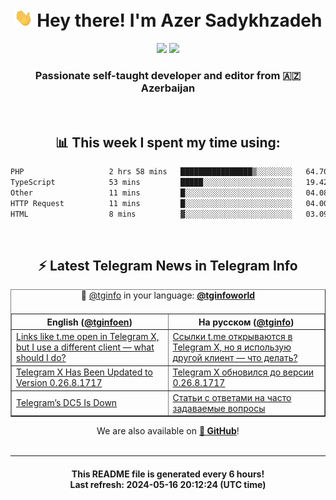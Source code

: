 <div align="center">
	<div>
		<h1>
      <img src="./assets/hi.gif" width="30px"> Hey there! I'm Azer Sadykhzadeh
    </h1>
    <img height="18" src="https://komarev.com/ghpvc/?username=sadykhzadeh&label=Views&color=2081c1&style=flat-square" />
		<a href="https://wakatime.com/Azer"> <img height="18" src="https://wakatime.com/badge/user/f80ae27a-c328-426f-a381-bc84136e2dd6.svg" /> </a>
    <h3>
      Passionate self-taught developer and editor from 🇦🇿 Azerbaijan
    </h3>
  </div>
  <br>

<h2>📊 This week I spent my time using:</h2>

<!--START_SECTION:waka-->

```txt
PHP                   2 hrs 58 mins   ████████████████▒░░░░░░░░   64.70 %
TypeScript            53 mins         █████░░░░░░░░░░░░░░░░░░░░   19.42 %
Other                 11 mins         █░░░░░░░░░░░░░░░░░░░░░░░░   04.08 %
HTTP Request          11 mins         █░░░░░░░░░░░░░░░░░░░░░░░░   04.00 %
HTML                  8 mins          ▓░░░░░░░░░░░░░░░░░░░░░░░░   03.09 %
```

<!--END_SECTION:waka-->

<br>

<h2>⚡️ Latest Telegram News in Telegram Info</h2>
  <table border>
		<tr>
			<th width="50%">English (<a href="https://t.me/tginfoen">@tginfoen</a>)</th>
			<th>На русском (<a href="https://t.me/tginfo">@tginfo</a>)</th>
		</tr>
		<caption>🚩 <a href="https://t.me/tginfo">@tginfo</a> in your language: <a href="https://t.me/tginfoworld"><b>@tginfoworld</b></a><caption/>
  <tr><td><a href="https://t.me/tginfoen/1915">Links like t․me open in Telegram X, but I use a different client — what should I do?</a></td>
    <td><a href="https://t.me/tginfo/4019">Ссылки t․me открываются в Telegram X, но я использую другой клиент — что делать?</a></td></tr><tr><td><a href="https://t.me/tginfoen/1914">Telegram X Has Been Updated to Version  0.26.8.1717</a></td>
    <td><a href="https://t.me/tginfo/4018">Telegram X обновился до версии 0.26.8.1717</a></td></tr><tr><td><a href="https://t.me/tginfoen/1913">Telegram’s DC5 Is Down</a></td>
    <td><a href="https://t.me/tginfo/4017">Статьи с ответами на часто задаваемые вопросы</a></td></tr>
</table>
We are also available on <a href="https://github.com/tginfo"><b>🐙 GitHub</b></a>!
</div>

<br>
<hr>
<h4 align="center">This README file is generated <b>every 6 hours</b>!</br>Last refresh: <b>2024-05-16 20:12:24 (UTC time)</b></h4>
